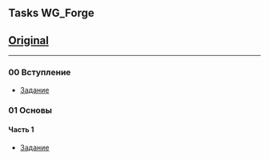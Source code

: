 ## Tasks WG_Forge
## [Original](https://github.com/wgnet/wgforge_platform_frontend_course)
<hr>

### 00 Вступление
- [Задание](https://github.com/Loori-R/wg_forge/tree/master/00_introduction)

### 01 Основы

#### Часть 1
- [Задание](https://github.com/Loori-R/wg_forge/tree/master/01_basics_part_1)
